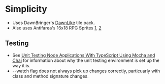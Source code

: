 # Simplicity

* Uses DawnBringer's [DawnLike](https://opengameart.org/content/dawnlike-16x16-universal-rogue-like-tileset-v181) tile pack.
* Also uses Antifarea's 16x18 RPG Sprites [1](https://opengameart.org/content/twelve-16x18-rpg-sprites-plus-base), [2](https://opengameart.org/content/twelve-more-16x18-rpg-character-sprites)

## Testing
* See [Unit Testing Node Applications With TypeScript Using Mocha and Chai](https://journal.artfuldev.com/unit-testing-node-applications-with-typescript-using-mocha-and-chai-384ef05f32b2) for information about why the unit testing environment is set up the way it is.
* --watch flag does not always pick up changes correctly, particuarly with class and method signature changes.
